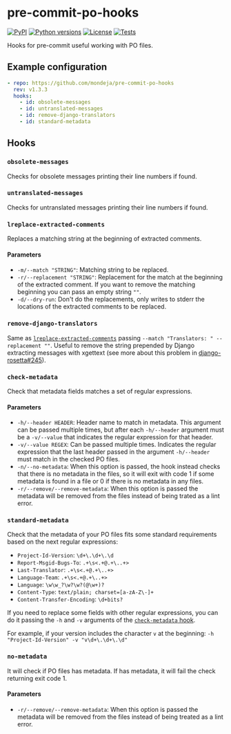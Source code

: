 # pre-commit-po-hooks

[![PyPI][pypi-version-badge-link]][pypi-link]
[![Python versions][pypi-pyversions-badge-link]][pypi-link]
[![License][license-image]][license-link]
[![Tests][tests-image]][tests-link]

Hooks for pre-commit useful working with PO files.

## Example configuration

```yaml
- repo: https://github.com/mondeja/pre-commit-po-hooks
  rev: v1.3.3
  hooks:
    - id: obsolete-messages
    - id: untranslated-messages
    - id: remove-django-translators
    - id: standard-metadata
```

## Hooks

### **`obsolete-messages`**

Checks for obsolete messages printing their line numbers if found.

### **`untranslated-messages`**

Checks for untranslated messages printing their line numbers if found.

### **`lreplace-extracted-comments`**

Replaces a matching string at the beginning of extracted comments.

#### Parameters

- `-m/--match "STRING"`: Matching string to be replaced.
- `-r/--replacement "STRING"`: Replacement for the match at the beginning of
 the extracted comment. If you want to remove the matching beginning you can
 pass an empty string `""`.
- `-d/--dry-run`: Don't do the replacements, only writes to stderr the locations
 of the extracted comments to be replaced.
 
### **`remove-django-translators`**

Same as [`lreplace-extracted-comments`][lreplace-extracted-comments-link]
passing `--match "Translators: " --replacement ""`. Useful to remove the string
prepended by Django extracting messages with xgettext (see more about this
problem in [django-rosetta#245][django-rosetta-lstrip]).

### **`check-metadata`**

Check that metadata fields matches a set of regular expressions.

#### Parameters

- `-h/--header HEADER`: Header name to match in metadata. This argument can be
 passed multiple times, but after each `-h/--header` argument must be a
 `-v/--value` that indicates the regular expression for that header.
- `-v/--value REGEX`: Can be passed multiple times. Indicates the regular
 expression that the last header passed in the argument `-h/--header` must
 match in the checked PO files.
- `-n/--no-metadata`: When this option is passed, the hook instead checks that
 there is no metadata in the files, so it will exit with code 1 if some
 metadata is found in a file or 0 if there is no metadata in any files.
- `-r/--remove/--remove-metadata`: When this option is passed the metadata will
 be removed from the files instead of being trated as a lint error.

### **`standard-metadata`**

Check that the metadata of your PO files fits some standard requirements based
on the next regular expressions:

- `Project-Id-Version`: `\d+\.\d+\.\d`
- `Report-Msgid-Bugs-To`: `.+\s<.+@.+\..+>`
- `Last-Translator`: `.+\s<.+@.+\..+>`
- `Language-Team`: `.+\s<.+@.+\..+>`
- `Language`: `\w\w_?\w?\w?(@\w+)?`
- `Content-Type`: `text/plain; charset=[a-zA-Z\-]+`
- `Content-Transfer-Encoding`: `\d+bits?`

If you need to replace some fields with other regular expressions, you can do
it passing the `-h` and `-v` arguments of the
[`check-metadata` hook][check-metadata-link].

For example, if your version includes the character `v` at the beginning:
`-h "Project-Id-Version" -v "v\d+\.\d+\.\d"`

### **`no-metadata`**

It will check if PO files has metadata. If has metadata, it will fail the check
returning exit code 1.

#### Parameters

- `-r/--remove/--remove-metadata`: When this option is passed the metadata will
 be removed from the files instead of being treated as a lint error.

 
[pypi-link]: https://pypi.org/project/pre-commit-po-hooks
[pypi-version-badge-link]: https://img.shields.io/pypi/v/pre-commit-po-hooks
[pypi-pyversions-badge-link]: https://img.shields.io/pypi/pyversions/pre-commit-po-hooks
[license-image]: https://img.shields.io/pypi/l/pre-commit-po-hooks?color=light-green
[license-link]: https://github.com/mondeja/pre-commit-po-hooks/blob/master/LICENSE
[tests-image]: https://img.shields.io/github/workflow/status/mondeja/pre-commit-po-hooks/CI?logo=github&label=tests
[tests-link]: https://github.com/mondeja/pre-commit-po-hooks/actions?query=workflow%CI

[lreplace-extracted-comments-link]: https://github.com/mondeja/pre-commit-po-hooks#lreplace-extracted-comments
[check-metadata-link]: https://github.com/mondeja/pre-commit-po-hooks#check-metadata
[django-rosetta-lstrip]: https://github.com/mbi/django-rosetta/pull/245
